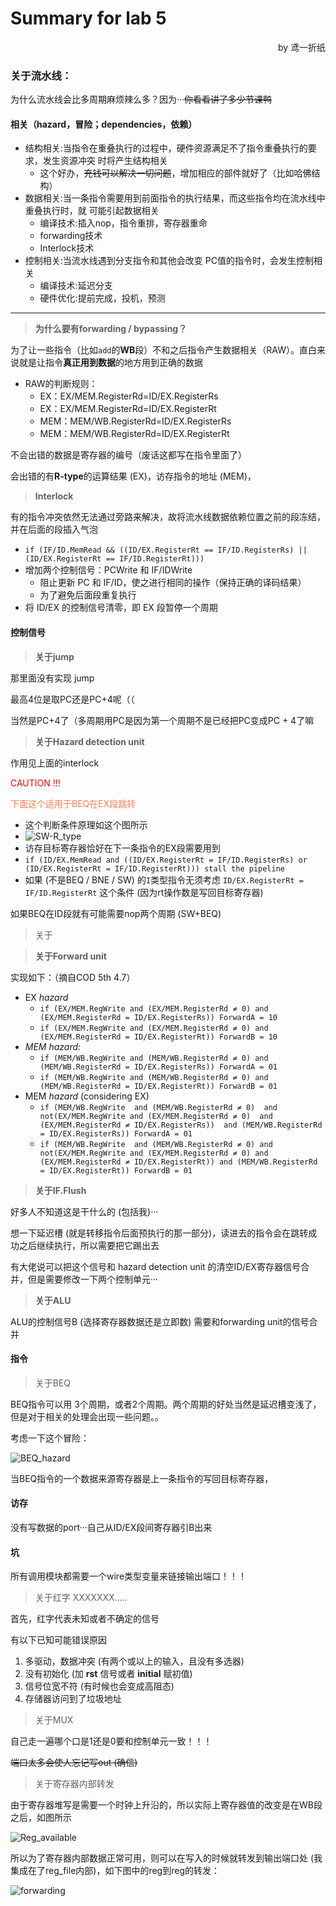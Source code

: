 # Summary for lab 5

<p align="right">by 鸢一折纸</p>

### 关于流水线：

为什么流水线会比多周期麻烦辣么多？因为···~~你看看讲了多少节课鸭~~

#### 相关（hazard，冒险；dependencies，依赖）

- 结构相关:当指令在重叠执行的过程中，硬件资源满足不了指令重叠执行的要求，发生资源冲突 时将产生结构相关
	- 这个好办，~~充钱可以解决一切问题~~，增加相应的部件就好了（比如哈佛结构）
- 数据相关:当一条指令需要用到前面指令的执行结果，而这些指令均在流水线中重叠执行时，就 可能引起数据相关
	- 编译技术:插入nop，指令重排，寄存器重命
	- forwarding技术
	- Interlock技术
- 控制相关:当流水线遇到分支指令和其他会改变 PC值的指令时，会发生控制相关
	- 编译技术:延迟分支
	- 硬件优化:提前完成，投机，预测

---

> **为什么要有forwarding / bypassing？**

为了让一些指令（比如`add`的**WB**段）不和之后指令产生数据相关（RAW）。直白来说就是让指令**真正用到数据**的地方用到正确的数据

- RAW的判断规则：
	- EX：EX/MEM.RegisterRd=ID/EX.RegisterRs
	- EX：EX/MEM.RegisterRd=ID/EX.RegisterRt
	- MEM：MEM/WB.RegisterRd=ID/EX.RegisterRs
	- MEM：MEM/WB.RegisterRd=ID/EX.RegisterRt

不会出错的数据是寄存器的编号（废话这都写在指令里面了）

会出错的有**R-type**的运算结果 (EX)，访存指令的地址 (MEM)，

> **Interlock**

有的指令冲突依然无法通过旁路来解决，故将流水线数据依赖位置之前的段冻结，并在后面的段插入气泡

- `if (IF/ID.MemRead && ((ID/EX.RegisterRt == IF/ID.RegisterRs) || (ID/EX.RegisterRt == IF/ID.RegisterRt)))`
- 增加两个控制信号：PCWrite 和 IF/IDWrite
	- 阻止更新 PC 和 IF/ID，使之进行相同的操作（保持正确的译码结果）
	- 为了避免后面段重复执行
- 将 ID/EX 的控制信号清零，即 EX 段暂停一个周期

#### 控制信号

> **关于jump**

那里面没有实现 jump

最高4位是取PC还是PC+4呢（（

当然是PC+4了（多周期用PC是因为第一个周期不是已经把PC变成PC + 4了嘛

> **关于Hazard detection unit**

作用见上面的interlock

<font color=red>CAUTION !!!</font>

<font color=coral>下面这个适用于BEQ在EX段跳转</font>

- 这个判断条件原理如这个图所示
- ![SW-R_type](pictures/SW_R_type.png)
- 访存目标寄存器恰好在下一条指令的EX段需要用到
- `if (ID/EX.MemRead and
	  ((ID/EX.RegisterRt = IF/ID.RegisterRs) or 
	 (ID/EX.RegisterRt = IF/ID.RegisterRt))) stall the pipeline`
- 如果 (不是BEQ / BNE / SW) 的`I`类型指令无须考虑 `ID/EX.RegisterRt = IF/ID.RegisterRt` 这个条件 (因为rt操作数是写回目标寄存器)

如果BEQ在ID段就有可能需要nop两个周期 (SW+BEQ)

> 关于

> **关于Forward unit**

实现如下：（摘自COD 5th 4.7）

- EX *hazard*
	- `if (EX/MEM.RegWrite
		 and (EX/MEM.RegisterRd ≠ 0)
		 and (EX/MEM.RegisterRd = ID/EX.RegisterRs)) ForwardA = 10`
	- `if (EX/MEM.RegWrite
		 and (EX/MEM.RegisterRd ≠ 0)
		 and (EX/MEM.RegisterRd = ID/EX.RegisterRt)) ForwardB = 10`
- *MEM hazard:*
	- `if (MEM/WB.RegWrite
		 and (MEM/WB.RegisterRd ≠ 0)
		 and (MEM/WB.RegisterRd = ID/EX.RegisterRs)) ForwardA = 01`
	- `if (MEM/WB.RegWrite
		 and (MEM/WB.RegisterRd ≠ 0)
		 and (MEM/WB.RegisterRd = ID/EX.RegisterRt)) ForwardB = 01`
- MEM *hazard* (considering EX)
	- `if (MEM/WB.RegWrite 
		and (MEM/WB.RegisterRd ≠ 0) 
		and not(EX/MEM.RegWrite and (EX/MEM.RegisterRd ≠ 0) 
			and (EX/MEM.RegisterRd ≠ ID/EX.RegisterRs)) 
		and (MEM/WB.RegisterRd = ID/EX.RegisterRs)) ForwardA = 01`
	- `if (MEM/WB.RegWrite 
		and (MEM/WB.RegisterRd ≠ 0)
		and not(EX/MEM.RegWrite and (EX/MEM.RegisterRd ≠ 0)
			and (EX/MEM.RegisterRd ≠ ID/EX.RegisterRt))
		and (MEM/WB.RegisterRd = ID/EX.RegisterRt)) ForwardB = 01`

> **关于IF.Flush**

好多人不知道这是干什么的 (包括我)···

想一下延迟槽 (就是转移指令后面预执行的那一部分)，读进去的指令会在跳转成功之后继续执行，所以需要把它踢出去

有大佬说可以把这个信号和 hazard detection unit 的清空ID/EX寄存器信号合并，但是需要修改一下两个控制单元···

> **关于ALU**

ALU的控制信号B (选择寄存器数据还是立即数) 需要和forwarding unit的信号合并

#### 指令

> 关于BEQ

BEQ指令可以用 3个周期，或者2个周期。两个周期的好处当然是延迟槽变浅了，但是对于相关的处理会出现一些问题。。

考虑一下这个冒险：

![BEQ_hazard](pictures/BEQ_hazard.png)

当BEQ指令的一个数据来源寄存器是上一条指令的写回目标寄存器，

#### 访存

没有写数据的port···自己从ID/EX段间寄存器引B出来

#### 坑

所有调用模块都需要一个wire类型变量来链接输出端口！！！

> 关于红字 XXXXXXX.....

首先，红字代表未知或者不确定的信号

有以下已知可能错误原因

1. 多驱动，数据冲突 (有两个或以上的输入，且没有多选器)
2. 没有初始化 (加 **rst** 信号或者 **initial** 赋初值)
3. 信号位宽不符 (有时候也会变成高阻态)
4. 存储器访问到了垃圾地址

> 关于MUX

自己走一遍哪个口是1还是0要和控制单元一致！！！

~~端口太多会使人忘记写out (确信)~~

> 关于寄存器内部转发

由于寄存器堆写是需要一个时钟上升沿的，所以实际上寄存器值的改变是在WB段之后，如图所示

![Reg_available](pictures/Logically_available_C6.png)

所以为了寄存器内部数据正常可用，则可以在写入的时候就转发到输出端口处 (我集成在了reg_file内部)，如下图中的reg到reg的转发：

![forwarding](pictures/data_forwarding.png)

